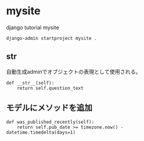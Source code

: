 # mysite
django tutorial mysite 
```
django-admin startproject mysite .
```

## __str__
自動生成adminでオブジェクトの表現として使用される。
```
def __str__(self):
    return self.question_text
```

## モデルにメソッドを追加
```
def was_published_recently(self):
    return self.pub_date >= timezone.now() - datetime.timedelta(days=1)
```
